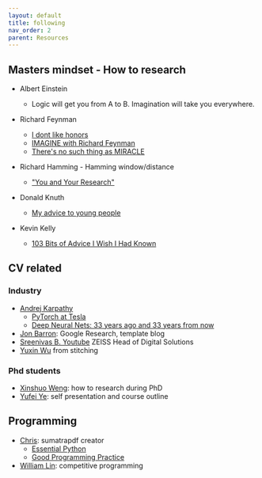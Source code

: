 ```yaml
---
layout: default
title: following
nav_order: 2
parent: Resources
---
```


## Masters mindset - How to research
- Albert Einstein
  - Logic will get you from A to B. Imagination will take you everywhere.
  
- Richard Feynman 
  - [I dont like honors](https://www.youtube.com/watch?v=f61KMw5zVhg) 
  - [IMAGINE with Richard Feynman](https://www.youtube.com/watch?v=P1ww1IXRfTA)
  - [There's no such thing as MIRACLE](https://www.youtube.com/watch?v=bAX27XRHMH8)

- Richard Hamming - Hamming window/distance
  - ["You and Your Research"](https://www.youtube.com/watch?v=a1zDuOPkMSw&list=WL&index=7&t=6s)
 
- Donald Knuth
  - [My advice to young people](https://www.youtube.com/watch?v=75Ju0eM5T2c)
  
- Kevin Kelly
  - [103 Bits of Advice I Wish I Had Known](https://kk.org/kk/)


## CV related
### Industry
- [Andrej Karpathy](https://karpathy.ai/)
  - [PyTorch at Tesla](https://www.youtube.com/watch?v=oBklltKXtDE)
  - [Deep Neural Nets: 33 years ago and 33 years from now ](https://iclr-blog-track.github.io/blog/)
- [Jon Barron](https://jonbarron.info/): Google Research, template blog
- [Sreenivas B. Youtube](https://www.youtube.com/watch?v=Ijc-9L2iXEc&list=PLZsOBAyNTZwYx-7GylDo3LSYpSompzsqW) ZEISS Head of Digital Solutions 
- [Yuxin Wu](https://ppwwyyxx.com/) from stitching

### Phd students
- [Xinshuo Weng](https://www.xinshuoweng.com/index.html): how to research during PhD
- [Yufei Ye](https://judyye.github.io/): self presentation and course outline


## Programming
- [Chris](https://blog.kowalczyk.info/): sumatrapdf creator
  - [Essential Python](https://www.programming-books.io/essential/python/)
  - [Good Programming Practice](https://blog.kowalczyk.info/article/14r/good-programming-practices.html)
- [William Lin](https://williamlin.io/about): competitive programming
